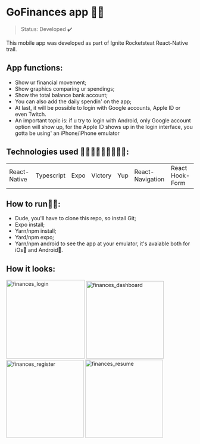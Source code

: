 <h1> GoFinances app 🤑📱 </h1>

> Status: Developed ✔️

This mobile app was developed as part of Ignite Rocketsteat React-Native trail. 

## App functions:

 - Show ur financial movement;
 - Show graphics comparing ur spendings;
 - Show the total balance bank account;
 - You can also add the daily spendin' on the app;
 - At last, it will be possible to login with Google accounts, Apple ID or even Twitch.
 - An important topic is: if u try to login with Android, only Google account option will show up, for the Apple ID shows up in the login interface, you gotta be using' an iPhone/iPhone emulator

## Technologies used 🙅🏻‍♂️🙅🏻‍♂️🙅🏻‍♂️:

<table> 
  <td>React-Native</td>
  <td>Typescript</td>
  <td>Expo</td>
  <td>Victory</td>
  <td>Yup</td>
  <td>React-Navigation</td>
  <td>React Hook-Form</td>
</table>

## How to run🏃‍♂️:
- Dude, you'll have to clone this repo, so install Git;
- Expo install;
- Yarn/npm install;
- Yard/npm expo;
- Yarn/npm android to see the app at your emulator, it's avaiable both for iOs🍎 and Android🤖.

## How it looks:

<div style="display: inline_block">

<img width="211" alt="finances_login" src="https://user-images.githubusercontent.com/100241274/176317578-0686fb89-a79e-4b4b-ab61-dbdb899103ac.png">

<img width="208" alt="finances_dashboard" src="https://user-images.githubusercontent.com/100241274/176317528-47748436-12ea-4e36-88f9-a07b56cee5ac.png">

<img width="208" alt="finances_register" src="https://user-images.githubusercontent.com/100241274/176317609-910a0150-0844-4a1f-b0d9-76fd2b17fef7.png">

<img width="209" alt="finances_resume" src="https://user-images.githubusercontent.com/100241274/176317649-705696fe-59b3-4745-b0e8-9f70b26dd431.png">

<div/>



